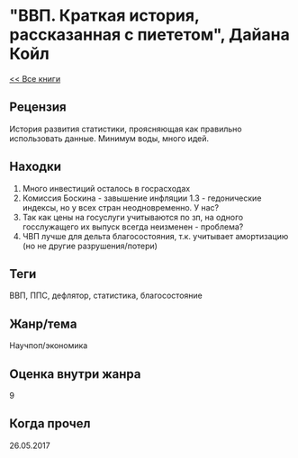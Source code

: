 # "ВВП. Краткая история, рассказанная с пиететом", Дайана Койл

[<< Все книги](../README.md)

## Рецензия

История развития статистики, проясняющая как правильно использовать данные. Минимум воды, много идей. 

## Находки

1. Много инвестиций осталось в госрасходах
2. Комиссия Боскина - завышение инфляции 1.3 - гедонические индексы, но у всех стран неодновременно. У нас?
3. Так как цены на госуслуги учитываются по зп, на одного госслужащего их выпуск всегда неизменен - проблема?
4. ЧВП лучше для дельта благосостояния, т.к. учитывает амортизацию (но не другие разрушения/потери)


## Теги

ВВП, ППС, дефлятор, статистика, благосостояние

## Жанр/тема

Научпоп/экономика

## Оценка внутри жанра

9

## Когда прочел

26.05.2017